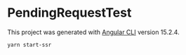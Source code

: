 # PendingRequestTest

This project was generated with [Angular CLI](https://github.com/angular/angular-cli) version 15.2.4.

```
yarn start-ssr
```
